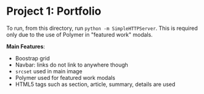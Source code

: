 # Project 1: Portfolio

To run, from this directory, run `python -m SimpleHTTPServer`. 
This is required only due to the use of Polymer in "featured work" modals. 

**Main Features**:
- Boostrap grid
- Navbar: links do not link to anywhere though
- `srcset` used in main image
- Polymer used for featured work modals
- HTML5 tags such as section, article, summary, details are used
